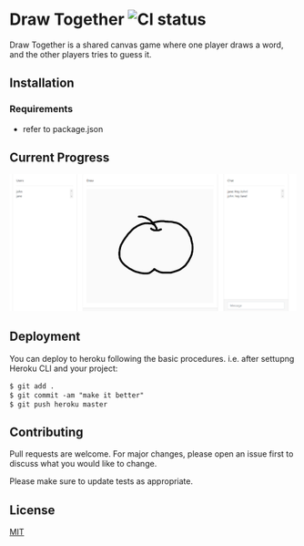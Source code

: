 # Draw Together ![CI status](https://img.shields.io/badge/build-passing-brightgreen.svg)

Draw Together is a shared canvas game where one player draws a word, and the other players tries to guess it.

## Installation

### Requirements
* refer to package.json

## Current Progress
![progress](imgs/progress.png)

## Deployment
You can deploy to heroku following the basic procedures.
i.e. after settupng Heroku CLI and your project:
```
$ git add .
$ git commit -am "make it better"
$ git push heroku master
```

## Contributing
Pull requests are welcome. For major changes, please open an issue first to discuss what you would like to change.

Please make sure to update tests as appropriate.

## License
[MIT](https://choosealicense.com/licenses/mit/)